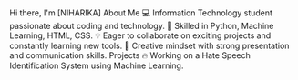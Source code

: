 Hi there, I'm
[NIHARIKA]
About Me
💻 Information Technology student passionate about coding and technology.
🧠 Skilled in Python, Machine Learning, HTML, CSS.
💡 Eager to collaborate on exciting projects and constantly learning new tools.
🎨 Creative mindset with strong presentation and communication skills.
Projects
🔥 Working on a Hate Speech Identification System using Machine Learning.
